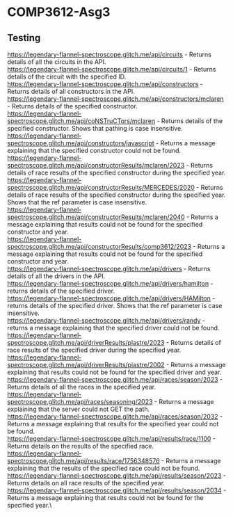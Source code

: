 # COMP3612-Asg3
## Testing
https://legendary-flannel-spectroscope.glitch.me/api/circuits - Returns details of all the circuits in the API.\
https://legendary-flannel-spectroscope.glitch.me/api/circuits/1 - Returns details of the circuit with the specified ID.\
https://legendary-flannel-spectroscope.glitch.me/api/constructors - Returns details of all constructors in the API.\
https://legendary-flannel-spectroscope.glitch.me/api/constructors/mclaren - Returns details of the specified constructor.\
https://legendary-flannel-spectroscope.glitch.me/api/coNSTruCTors/mclaren - Returns details of the specified constructor. Shows that pathing is case insensitive.\
https://legendary-flannel-spectroscope.glitch.me/api/constructors/javascript - Returns a message explaining that the specified constructor could not be found.\
https://legendary-flannel-spectroscope.glitch.me/api/constructorResults/mclaren/2023 - Returns details of race results of the specified constructor during the specified year.\
https://legendary-flannel-spectroscope.glitch.me/api/constructorResults/MERCEDES/2020 - Returns details of race results of the specified constructor during the specified year. Shows that the ref parameter is case insensitive.\
https://legendary-flannel-spectroscope.glitch.me/api/constructorResults/mclaren/2040 - Returns a message explaining that results could not be found for the specified constructor and year.\
https://legendary-flannel-spectroscope.glitch.me/api/constructorResults/comp3612/2023 - Returns a message explaining that results could not be found for the specified constructor and year.\
https://legendary-flannel-spectroscope.glitch.me/api/drivers - Returns details of all the drivers in the API.\
https://legendary-flannel-spectroscope.glitch.me/api/drivers/hamilton - returns details of the specified driver.\
https://legendary-flannel-spectroscope.glitch.me/api/drivers/HAMilton - returns details of the specified driver. Shows that the ref parameter is case insensitive.\
https://legendary-flannel-spectroscope.glitch.me/api/drivers/randy - returns a message explaining that the specified driver could not be found.\
https://legendary-flannel-spectroscope.glitch.me/api/driverResults/piastre/2023 - Returns details of race results of the specified driver during the specified year.\
https://legendary-flannel-spectroscope.glitch.me/api/driverResults/piastre/2002 - Returns a message explaining that results could not be found for the specified driver and year.\
https://legendary-flannel-spectroscope.glitch.me/api/races/season/2023 - Returns details of all the races in the specified year.\
https://legendary-flannel-spectroscope.glitch.me/api/races/seasoning/2023 - Returns a message explaining that the server could not GET the path.\
https://legendary-flannel-spectroscope.glitch.me/api/races/season/2032 - Returns a message explaining that results for the specified year could not be found.\
https://legendary-flannel-spectroscope.glitch.me/api/results/race/1100 - Returns details on the results of the specified race.\
https://legendary-flannel-spectroscope.glitch.me/api/results/race/1756348576 - Returns a message explaining that the results of the specified race could not be found.\
https://legendary-flannel-spectroscope.glitch.me/api/results/season/2023 - Returns details on all race results of the specified year.\
https://legendary-flannel-spectroscope.glitch.me/api/results/season/2034 - Returns a message explaining that results could not be found for the specified year.\
